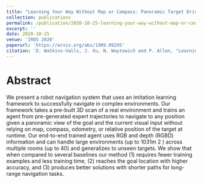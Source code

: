 ```yaml
---
title: "Learning Your Way Without Map or Compass: Panoramic Target Driven Visual Navigation"
collection: publications
permalink: /publication/2020-10-25-learning-your-way-without-map-or-compass
excerpt: ''
date: 2020-10-25
venue: 'IROS 2020'
paperurl: 'https://arxiv.org/abs/1909.09295'
citation: 'D. Watkins-Valls, J. Xu, N. Waytowich and P. Allen, "Learning Your Way Without Map or Compass: Panoramic Target Driven Visual Navigation," 2020 IEEE/RSJ International Conference on Intelligent Robots and Systems (IROS), 2020, pp. 5816-5823, doi: 10.1109/IROS45743.2020.9341511.'
---
```


# Abstract
We present a robot navigation system that uses an imitation learning framework to successfully navigate in complex environments. Our framework takes a pre-built 3D scan of a real environment and trains an agent from pre-generated expert trajectories to navigate to any position given a panoramic view of the goal and the current visual input without relying on map, compass, odometry, or relative position of the target at runtime. Our end-to-end trained agent uses RGB and depth (RGBD) information and can handle large environments (up to 1031m 2 ) across multiple rooms (up to 40) and generalizes to unseen targets. We show that when compared to several baselines our method (1) requires fewer training examples and less training time, (2) reaches the goal location with higher accuracy, and (3) produces better solutions with shorter paths for long-range navigation tasks.
